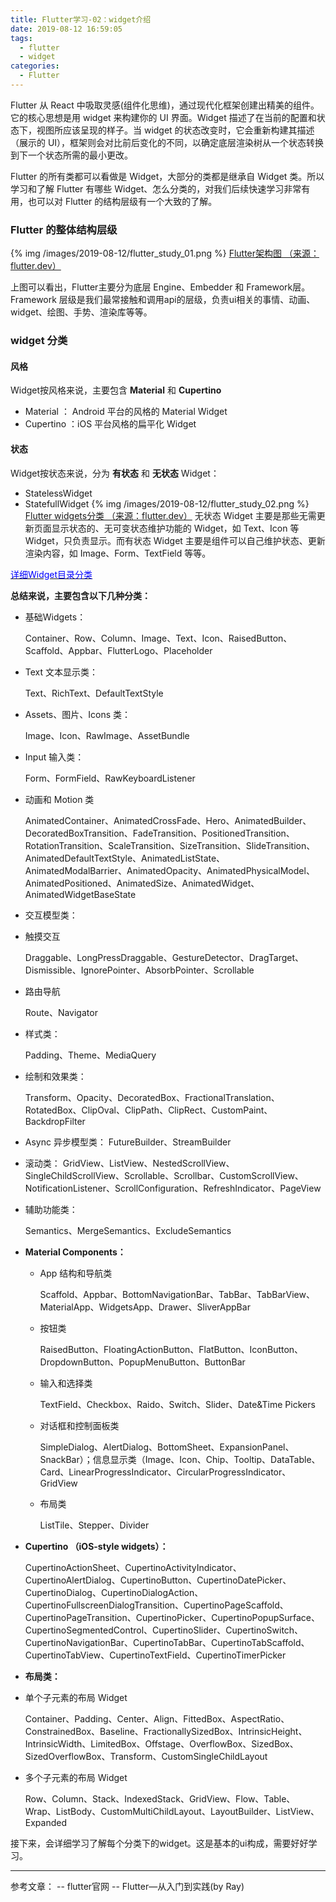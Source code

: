 ```yaml
---
title: Flutter学习-02：widget介绍
date: 2019-08-12 16:59:05
tags:
  - flutter
  - widget
categories:
  - Flutter
---
```


Flutter 从 React 中吸取灵感(组件化思维)，通过现代化框架创建出精美的组件。它的核心思想是用 widget 来构建你的 UI 界面。Widget 描述了在当前的配置和状态下，视图所应该呈现的样子。当 widget 的状态改变时，它会重新构建其描述（展示的 UI），框架则会对比前后变化的不同，以确定底层渲染树从一个状态转换到下一个状态所需的最小更改。

Flutter 的所有类都可以看做是 Widget，大部分的类都是继承自 Widget 类。所以学习和了解 Flutter 有哪些 Widget、怎么分类的，对我们后续快速学习非常有用，也可以对 Flutter 的结构层级有一个大致的了解。

<!-- more -->

### Flutter 的整体结构层级 

{% img /images/2019-08-12/flutter_study_01.png %}
[Flutter架构图  （来源：flutter.dev）](https://flutter.dev/docs/resources/technical-overview)

上图可以看出，Flutter主要分为底层 Engine、Embedder 和 Framework层。Framework 层级是我们最常接触和调用api的层级，负责ui相关的事情、动画、widget、绘图、手势、渲染库等等。


### widget 分类

#### 风格
Widget按风格来说，主要包含 **Material** 和 **Cupertino**
-  Material ： Android 平台的风格的 Material Widget 
-  Cupertino ：iOS 平台风格的扁平化 Widget

#### 状态
Widget按状态来说，分为 **有状态** 和 **无状态** Widget：
- StatelessWidget 
- StatefullWidget
{% img /images/2019-08-12/flutter_study_02.png %}
[Flutter widgets分类 （来源：flutter.dev）](https://flutter.dev/docs/resources/technical-overview)
无状态 Widget 主要是那些无需更新页面显示状态的、无可变状态维护功能的 Widget，如 Text、Icon 等 Widget，只负责显示。而有状态 Widget 主要是组件可以自己维护状态、更新渲染内容，如 Image、Form、TextField 等等。

[<font color='blue'>详细Widget目录分类</font>](https://flutter.dev/docs/development/ui/widgets)

**总结来说，主要包含以下几种分类：**

- 基础Widgets：
  
  Container、Row、Column、Image、Text、Icon、RaisedButton、Scaffold、Appbar、FlutterLogo、Placeholder

- Text 文本显示类：

  Text、RichText、DefaultTextStyle

- Assets、图片、Icons 类：

  Image、Icon、RawImage、AssetBundle

- Input 输入类：

  Form、FormField、RawKeyboardListener

- 动画和 Motion 类

  AnimatedContainer、AnimatedCrossFade、Hero、AnimatedBuilder、DecoratedBoxTransition、FadeTransition、PositionedTransition、RotationTransition、ScaleTransition、SizeTransition、SlideTransition、AnimatedDefaultTextStyle、AnimatedListState、AnimatedModalBarrier、AnimatedOpacity、AnimatedPhysicalModel、AnimatedPositioned、AnimatedSize、AnimatedWidget、AnimatedWidgetBaseState

- 交互模型类：
 - 触摸交互

    Draggable、LongPressDraggable、GestureDetector、DragTarget、Dismissible、IgnorePointer、AbsorbPointer、Scrollable

  - 路由导航

    Route、Navigator

- 样式类：

  Padding、Theme、MediaQuery

- 绘制和效果类：

  Transform、Opacity、DecoratedBox、FractionalTranslation、RotatedBox、ClipOval、ClipPath、ClipRect、CustomPaint、BackdropFilter

- Async 异步模型类：
  FutureBuilder、StreamBuilder

- 滚动类：
  GridView、ListView、NestedScrollView、SingleChildScrollView、Scrollable、Scrollbar、CustomScrollView、NotificationListener、ScrollConfiguration、RefreshIndicator、PageView


- 辅助功能类：

  Semantics、MergeSemantics、ExcludeSemantics

- **Material Components：**
  - App 结构和导航类

    Scaffold、Appbar、BottomNavigationBar、TabBar、TabBarView、MaterialApp、WidgetsApp、Drawer、SliverAppBar

  - 按钮类

    RaisedButton、FloatingActionButton、FlatButton、IconButton、DropdownButton、PopupMenuButton、ButtonBar

  - 输入和选择类

    TextField、Checkbox、Raido、Switch、Slider、Date&Time Pickers

  - 对话框和控制面板类

    SimpleDialog、AlertDialog、BottomSheet、ExpansionPanel、SnackBar）；信息显示类（Image、Icon、Chip、Tooltip、DataTable、Card、LinearProgressIndicator、CircularProgressIndicator、GridView

  - 布局类

    ListTile、Stepper、Divider

- **Cupertino （iOS-style widgets）：**

  CupertinoActionSheet、CupertinoActivityIndicator、CupertinoAlertDialog、CupertinoButton、CupertinoDatePicker、CupertinoDialog、CupertinoDialogAction、CupertinoFullscreenDialogTransition、CupertinoPageScaffold、CupertinoPageTransition、CupertinoPicker、CupertinoPopupSurface、CupertinoSegmentedControl、CupertinoSlider、CupertinoSwitch、CupertinoNavigationBar、CupertinoTabBar、CupertinoTabScaffold、CupertinoTabView、CupertinoTextField、CupertinoTimerPicker

- **布局类：**
 
 - 单个子元素的布局 Widget

    Container、Padding、Center、Align、FittedBox、AspectRatio、ConstrainedBox、Baseline、FractionallySizedBox、IntrinsicHeight、IntrinsicWidth、LimitedBox、Offstage、OverflowBox、SizedBox、SizedOverflowBox、Transform、CustomSingleChildLayout

  - 多个子元素的布局 Widget

    Row、Column、Stack、IndexedStack、GridView、Flow、Table、Wrap、ListBody、CustomMultiChildLayout、LayoutBuilder、ListView、Expanded

接下来，会详细学习了解每个分类下的widget。这是基本的ui构成，需要好好学习。

--- 
参考文章：
-- flutter官网
-- Flutter—从入门到实践(by Ray)